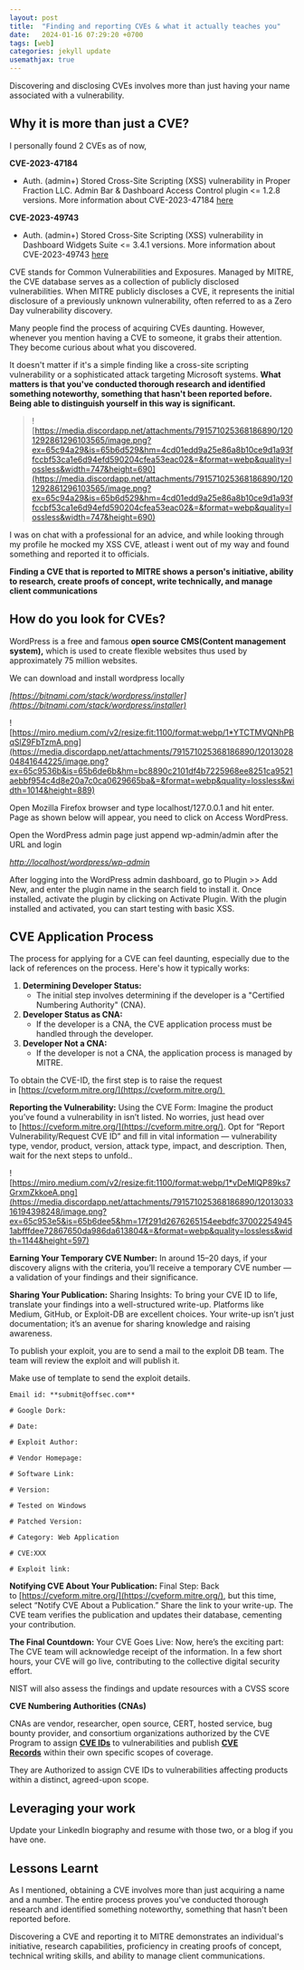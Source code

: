 ```yaml
---
layout: post
title:  "Finding and reporting CVEs & what it actually teaches you"
date:   2024-01-16 07:29:20 +0700
tags: [web]
categories: jekyll update
usemathjax: true
---
```


Discovering and disclosing CVEs involves more than just having your name associated with a vulnerability.

## Why it is more than just a CVE?

I personally found 2 CVEs as of now, 

**CVE-2023-47184**

- Auth. (admin+) Stored Cross-Site Scripting (XSS) vulnerability in Proper Fraction LLC. Admin Bar & Dashboard Access Control plugin <= 1.2.8 versions. More information about CVE-2023-47184 [here](https://www.cve.org/CVERecord?id=CVE-2023-47184)

**CVE-2023-49743**

- Auth. (admin+) Stored Cross-Site Scripting (XSS) vulnerability in Dashboard Widgets Suite <= 3.4.1 versions. More information about CVE-2023-49743 [here](https://www.cve.org/CVERecord?id=CVE-2023-49743)

CVE stands for Common Vulnerabilities and Exposures. Managed by MITRE, the CVE database serves as a collection of publicly disclosed vulnerabilities. When MITRE publicly discloses a CVE, it represents the initial disclosure of a previously unknown vulnerability, often referred to as a Zero Day vulnerability discovery.

Many people find the process of acquiring CVEs daunting. However, whenever you mention having a CVE to someone, it grabs their attention. They become curious about what you discovered. 

It doesn't matter if it's a simple finding like a cross-site scripting vulnerability or a sophisticated attack targeting Microsoft systems. **What matters is that you've conducted thorough research and identified something noteworthy, something that hasn't been reported before. Being able to distinguish yourself in this way is significant.**

> ![https://media.discordapp.net/attachments/791571025368186890/1201292861296103565/image.png?ex=65c94a29&is=65b6d529&hm=4cd01edd9a25e86a8b10ce9d1a93ffccbf53ca1e6d94efd590204cfea53eac02&=&format=webp&quality=lossless&width=747&height=690](https://media.discordapp.net/attachments/791571025368186890/1201292861296103565/image.png?ex=65c94a29&is=65b6d529&hm=4cd01edd9a25e86a8b10ce9d1a93ffccbf53ca1e6d94efd590204cfea53eac02&=&format=webp&quality=lossless&width=747&height=690)

I was on chat with a professional for an advice, and while looking through my profile he mocked my XSS CVE, atleast i went out of my way and found something and reported it to officials. 

**Finding a CVE that is reported to MITRE shows a person's initiative, ability to research, create proofs of concept, write technically, and manage client communications**

## **How do you look for CVEs?**

WordPress is a free and famous **open source CMS(Content management system),** which is used to create flexible websites thus used by approximately 75 million websites.

We can download and install wordpress locally 

*[https://bitnami.com/stack/wordpress/installer](https://bitnami.com/stack/wordpress/installer)*

![https://miro.medium.com/v2/resize:fit:1100/format:webp/1*YTCTMVQNhPBqSlZ9FbTzmA.png](https://media.discordapp.net/attachments/791571025368186890/1201302804841644225/image.png?ex=65c9536b&is=65b6de6b&hm=bc8890c2101df4b7225968ee8251ca9521aebbf954c4d8e20a7c0ca0629665ba&=&format=webp&quality=lossless&width=1014&height=889)

Open Mozilla Firefox browser and type localhost/127.0.0.1 and hit enter. Page as shown below will appear, you need to click on Access WordPress.

Open the WordPress admin page just append wp-admin/admin after the URL and login

*[http://localhost/wordpress/wp-admin](http://localhost/wodpress/wp-admin)* 

After logging into the WordPress admin dashboard, go to Plugin >> Add New, and enter the plugin name in the search field to install it. Once installed, activate the plugin by clicking on Activate Plugin. With the plugin installed and activated, you can start testing with basic XSS.

## CVE Application Process

The process for applying for a CVE can feel daunting, especially due to the lack of references on the process. Here's how it typically works:

1. **Determining Developer Status:**
    - The initial step involves determining if the developer is a "Certified Numbering Authority" (CNA).
2. **Developer Status as CNA:**
    - If the developer is a CNA, the CVE application process must be handled through the developer.
3. **Developer Not a CNA:**
    - If the developer is not a CNA, the application process is managed by MITRE.
    
To obtain the CVE-ID, the first step is to raise the request in [https://cveform.mitre.org/](https://cveform.mitre.org/) 
    
**Reporting the Vulnerability:** Using the CVE Form: Imagine the product you’ve found a vulnerability in isn’t listed. No worries, just head over to [https://cveform.mitre.org/](https://cveform.mitre.org/). Opt for “Report Vulnerability/Request CVE ID” and fill in vital information — vulnerability type, vendor, product, version, attack type, impact, and description. Then, wait for the next steps to unfold..
    
 ![https://miro.medium.com/v2/resize:fit:1100/format:webp/1*vDeMlQP89ks7GrxmZkkoeA.png](https://media.discordapp.net/attachments/791571025368186890/1201303316194398248/image.png?ex=65c953e5&is=65b6dee5&hm=17f291d2676265154eebdfc370022549451abfffdee72867650da986da613804&=&format=webp&quality=lossless&width=1144&height=597)
    
**Earning Your Temporary CVE Number:** In around 15–20 days, if your discovery aligns with the criteria, you’ll receive a temporary CVE number — a validation of your findings and their significance.
    
**Sharing Your Publication:** Sharing Insights: To bring your CVE ID to life, translate your findings into a well-structured write-up. Platforms like Medium, GitHub, or Exploit-DB are excellent choices. Your write-up isn’t just documentation; it’s an avenue for sharing knowledge and raising awareness.
    
To publish your exploit, you are to send a mail to the exploit DB team. The team will review the exploit and will publish it.
    
Make use of  template to send the exploit details.
    
```
Email id: **submit@offsec.com**
    
# Google Dork:
    
# Date:
    
# Exploit Author:
    
# Vendor Homepage:
    
# Software Link:
    
# Version:
    
# Tested on Windows
    
# Patched Version:
    
# Category: Web Application
    
# CVE:XXX
    
# Exploit link:
```
    
**Notifying CVE About Your Publication:** Final Step: Back to [https://cveform.mitre.org/](https://cveform.mitre.org/), but this time, select “Notify CVE About a Publication.” Share the link to your write-up. The CVE team verifies the publication and updates their database, cementing your contribution.
    
**The Final Countdown:** Your CVE Goes Live: Now, here’s the exciting part: The CVE team will acknowledge receipt of the information. In a few short hours, your CVE will go live, contributing to the collective digital security effort.
    
NIST will also assess the findings and update resources with a CVSS score
    
**CVE Numbering Authorities (CNAs)**
    
CNAs are vendor, researcher, open source, CERT, hosted service, bug bounty provider, and consortium organizations authorized by the CVE Program to assign **[CVE IDs](https://www.cve.org/ResourcesSupport/Glossary?activeTerm=glossaryCVEID)** to vulnerabilities and publish **[CVE Records](https://www.cve.org/ResourcesSupport/Glossary?activeTerm=glossaryRecord)** within their own specific scopes of coverage.
    
They are Authorized to assign CVE IDs to vulnerabilities affecting products within a distinct, agreed-upon scope.
    
## Leveraging your work
    
Update your LinkedIn biography and resume with those two, or a blog if you have one. 
    
## Lessons Learnt
    
As I mentioned, obtaining a CVE involves more than just acquiring a name and a number. The entire process proves you've conducted thorough research and identified something noteworthy, something that hasn't been reported before.
    
Discovering a CVE and reporting it to MITRE demonstrates an individual's initiative, research capabilities, proficiency in creating proofs of concept, technical writing skills, and ability to manage client communications.